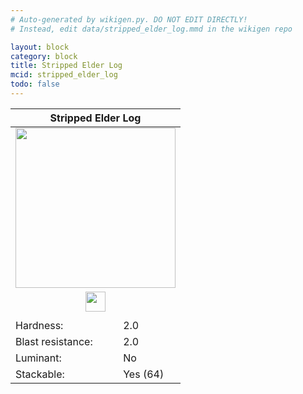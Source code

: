 ```yaml
---
# Auto-generated by wikigen.py. DO NOT EDIT DIRECTLY!
# Instead, edit data/stripped_elder_log.mmd in the wikigen repo

layout: block
category: block
title: Stripped Elder Log
mcid: stripped_elder_log
todo: false
---
```


<table class="block-info"><thead><tr>
<th colspan=2>Stripped Elder Log</th>
</tr></thead><tbody><tr>
<tr><td colspan=2 style="text-align:center"><img src="/allotment/img/textures/allotment/stripped_elder_log.png" width="256" height="256" alt="" class="preview-icon"></td></tr>
<tr><td colspan=2 style="text-align:center"><img src="/allotment/img/inventory_textures/allotment/stripped_elder_log.png" width="32" height="32" alt="" class="inventory-icon"></td></tr>
<tr><td colspan=2 style="text-align:center"><span class="tool-info tool-axe tool-level-0" title="Breaks faster with an Axe"></span></td></tr>
<tr><td>Hardness:</td><td>2.0</td></tr>
<tr><td>Blast resistance:</td><td>2.0</td></tr>
<tr><td>Luminant:</td><td>No</td></tr>
<tr><td>Stackable:</td><td>Yes (64)</td></tr>
</tr></tbody></table>

